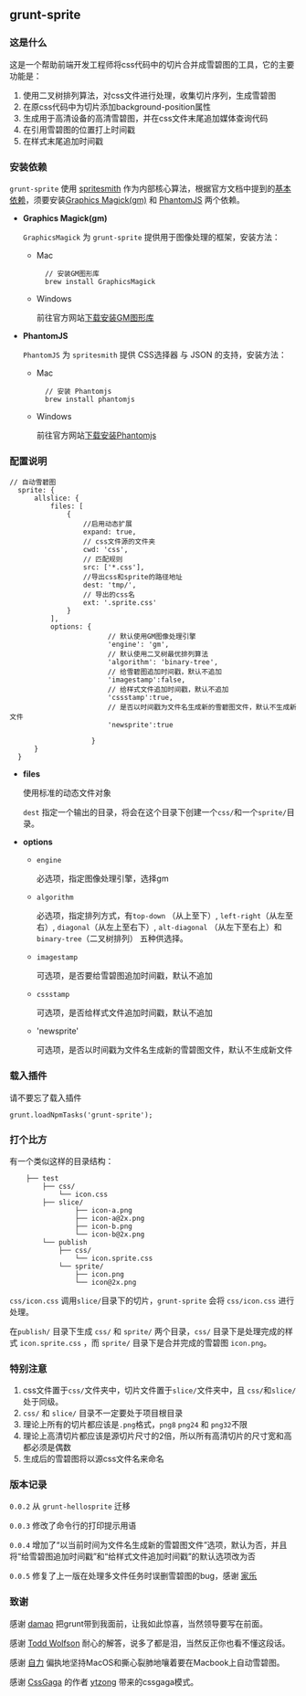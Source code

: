 ## grunt-sprite

### 这是什么

这是一个帮助前端开发工程师将css代码中的切片合并成雪碧图的工具，它的主要功能是：

1. 使用二叉树排列算法，对css文件进行处理，收集切片序列，生成雪碧图
2. 在原css代码中为切片添加background-position属性
3. 生成用于高清设备的高清雪碧图，并在css文件末尾追加媒体查询代码
4. 在引用雪碧图的位置打上时间戳
5. 在样式末尾追加时间戳


### 安装依赖

`grunt-sprite` 使用 [spritesmith](https://github.com/Ensighten/spritesmith) 作为内部核心算法，根据官方文档中提到的[基本依赖](https://github.com/Ensighten/spritesmith#requirements)，须要安装[Graphics Magick(gm)](http://www.graphicsmagick.org/) 和 [PhantomJS](http://phantomjs.org/) 两个依赖。

* **Graphics Magick(gm)**

	`GraphicsMagick` 为 `grunt-sprite` 提供用于图像处理的框架，安装方法：
	
	* Mac
	
			// 安装GM图形库    
  			brew install GraphicsMagick 
  			
  	* Windows
  	
  		前往官方网站[下载安装GM图形库](http://www.graphicsmagick.org/download.html)
  		
* **PhantomJS**

	`PhantomJS` 为 `spritesmith` 提供 CSS选择器 与 JSON 的支持，安装方法：
		
	* Mac
	
			// 安装 Phantomjs
			brew install phantomjs
  			
  	* Windows
  	
  		前往官方网站[下载安装Phantomjs](http://phantomjs.org/download.html)
  		
  		
### 配置说明

  	// 自动雪碧图
      sprite: {
          allslice: {
              files: [
                  {
                      //启用动态扩展
                      expand: true,
                      // css文件源的文件夹
                      cwd: 'css',
                      // 匹配规则
                      src: ['*.css'],
                      //导出css和sprite的路径地址
                      dest: 'tmp/',
                      // 导出的css名
                      ext: '.sprite.css'
                  }
              ],
              options: {
	                        // 默认使用GM图像处理引擎
	                        'engine': 'gm',
	                        // 默认使用二叉树最优排列算法
	                        'algorithm': 'binary-tree',
	                        // 给雪碧图追加时间戳，默认不追加
	                        'imagestamp':false,
	                        // 给样式文件追加时间戳，默认不追加
	                        'cssstamp':true,
	                        // 是否以时间戳为文件名生成新的雪碧图文件，默认不生成新文件
	                        'newsprite':true

	                    }
          }
      }
      
      
* **files**

	使用标准的动态文件对象
	
	`dest` 指定一个输出的目录，将会在这个目录下创建一个`css/`和一个`sprite/`目录。
	
	
* **options**

	* `engine` 
	
		必选项，指定图像处理引擎，选择gm
	* `algorithm` 
	
		必选项，指定排列方式，有`top-down` （从上至下）, `left-right`（从左至右）, `diagonal`（从左上至右下）, `alt-diagonal` （从左下至右上）和 `binary-tree`（二叉树排列） 五种供选择。
	* `imagestamp`
	
		可选项，是否要给雪碧图追加时间戳，默认不追加
	* `cssstamp`
	
		可选项，是否给样式文件追加时间戳，默认不追加
	* 'newsprite'

		可选项，是否以时间戳为文件名生成新的雪碧图文件，默认不生成新文件
	
### 载入插件

请不要忘了载入插件

	grunt.loadNpmTasks('grunt-sprite');	
	
### 打个比方

有一个类似这样的目录结构：
		
		├── test				
			├── css/	
				└── icon.css		
			├── slice/	
					├── icon-a.png
					├── icon-a@2x.png		
					├── icon-b.png
					└── icon-b@2x.png
			└── publish
				├── css/
					└── icon.sprite.css
				└── sprite/	
					├── icon.png
					└── icon@2x.png
		
`css/icon.css` 调用`slice/`目录下的切片，`grunt-sprite` 会将 `css/icon.css` 进行处理。

在`publish/` 目录下生成 `css/` 和 `sprite/` 两个目录，`css/` 目录下是处理完成的样式 `icon.sprite.css` ，而 `sprite/` 目录下是合并完成的雪碧图 `icon.png`。

### 特别注意

1. css文件置于`css/`文件夹中，切片文件置于`slice/`文件夹中，且 `css/`和`slice/` 处于同级。
2. `css/` 和 `slice/` 目录不一定要处于项目根目录
3. 理论上所有的切片都应该是`.png`格式，`png8` `png24` 和 `png32`不限
4. 理论上高清切片都应该是源切片尺寸的2倍，所以所有高清切片的尺寸宽和高都必须是偶数
5. 生成后的雪碧图将以源css文件名来命名

### 版本记录

`0.0.2` 从 `grunt-hellosprite` 迁移

`0.0.3` 修改了命令行的打印提示用语

`0.0.4` 增加了“以当前时间为文件名生成新的雪碧图文件”选项，默认为否，并且将“给雪碧图追加时间戳”和“给样式文件追加时间戳”的默认选项改为否

`0.0.5` 修复了上一版在处理多文件任务时误删雪碧图的bug，感谢 [家乐](https://github.com/willerce)

### 致谢

感谢 [damao](https://github.com/damao) 把grunt带到我面前，让我如此惊喜，当然领导要写在前面。

感谢 [Todd Wolfson](https://github.com/twolfson) 耐心的解答，说多了都是泪，当然反正你也看不懂这段话。

感谢 [自力](https://github.com/hzlzh) 偏执地坚持MacOS和撕心裂肺地嚷着要在Macbook上自动雪碧图。

感谢 [CssGaga](http://www.99css.com/archives/542) 的作者 [ytzong](https://twitter.com/#!/ytzong) 带来的cssgaga模式。
















		
